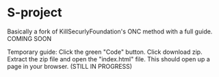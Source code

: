 # S-project
Basically a fork of KillSecurlyFoundation's ONC method with a full guide. COMING SOON

Temporary guide: Click the green "Code" button. Click download zip. Extract the zip file and open the "index.html" file. This should open up a page in your browser. (STILL IN PROGRESS)